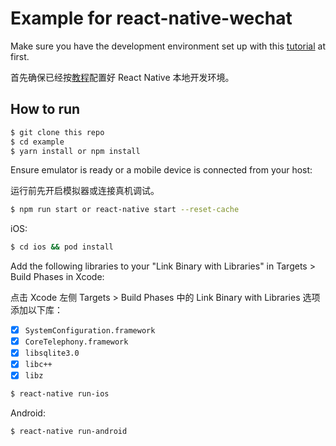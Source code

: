 # Example for react-native-wechat

Make sure you have the development environment set up with this [tutorial](https://facebook.github.io/react-native/docs/getting-started) at first.

首先确保已经按[教程](https://facebook.github.io/react-native/docs/getting-started)配置好 React Native 本地开发环境。

## How to run

```sh
$ git clone this repo
$ cd example
$ yarn install or npm install
```

Ensure emulator is ready or a mobile device is connected from your host:

运行前先开启模拟器或连接真机调试。

```sh
$ npm run start or react-native start --reset-cache
```

iOS:

```sh
$ cd ios && pod install
```
Add the following libraries to your "Link Binary with Libraries" in Targets > Build Phases in Xcode:

点击 Xcode 左侧 Targets > Build Phases 中的 Link Binary with Libraries 选项添加以下库：


- [x] `SystemConfiguration.framework`
- [x] `CoreTelephony.framework`
- [x] `libsqlite3.0`
- [x] `libc++`
- [x] `libz`

```sh
$ react-native run-ios
```

Android:

```sh
$ react-native run-android
```
